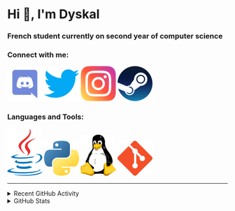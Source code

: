 # Hi 👋, I'm Dyskal

### French student currently on second year of computer science

### Connect with me:

![Discord](./images/discord.svg "Dyskal#9636")
[![Twitter](./images/twitter.svg "@dyskal")](https://twitter.com/dyskal)
[![Instagram](./images/insta.svg "@dyskal")](https://instagram.com/dyskal)
[![Steam](./images/steam.svg "dyskal")](https://steamcommunity.com/id/dyskal/)

### Languages and Tools:

[![Java](./images/java.svg)](https://www.oracle.com/java/)
[![Python](./images/python.svg)](https://www.python.org/)
![Linux](./images/linux.svg)
[![Git](./images/git.svg)](https://git-scm.com/)

---

<details>
<summary>Recent GitHub Activity</summary>

<!--START_SECTION:activity-->


1. 🎉 Merged PR [#70](https://github.com/Dyskal/TwitchPlayerOpener/pull/70) in [Dyskal/TwitchPlayerOpener](https://github.com/Dyskal/TwitchPlayerOpener)
2. 🎉 Merged PR [#69](https://github.com/Dyskal/TwitchPlayerOpener/pull/69) in [Dyskal/TwitchPlayerOpener](https://github.com/Dyskal/TwitchPlayerOpener)
3. ❗️ Opened issue [#2](https://github.com/sergeymakinen/vite-plugin-html-minimize/issues/2) in [sergeymakinen/vite-plugin-html-minimize](https://github.com/sergeymakinen/vite-plugin-html-minimize)
4. 🎉 Merged PR [#68](https://github.com/Dyskal/TwitchPlayerOpener/pull/68) in [Dyskal/TwitchPlayerOpener](https://github.com/Dyskal/TwitchPlayerOpener)
5. 🎉 Merged PR [#50](https://github.com/Dyskal/DiscordRP/pull/50) in [Dyskal/DiscordRP](https://github.com/Dyskal/DiscordRP)
5. 🎉 Merged PR [#16](https://github.com/Dyskal/DiscordRP/pull/16) in [Dyskal/DiscordRP](https://github.com/Dyskal/DiscordRP)
6. 🎉 Merged PR [#17](https://github.com/Dyskal/TwitchPlayerOpener/pull/17) in [Dyskal/TwitchPlayerOpener](https://github.com/Dyskal/TwitchPlayerOpener)

<!--END_SECTION:activity-->

</details>

<details>
<summary>GitHub Stats</summary>

![GitHub Stats](https://github-readme-stats.vercel.app/api/top-langs?username=dyskal&show_icons=true&locale=en&layout=compact&card_width=445&langs_count=10&hide_borders=true)
![GitHub Stats](https://github-readme-stats.vercel.app/api?username=dyskal&show_icons=true&locale=en&include_all_commits=true&hide_borders=true)
</details>

